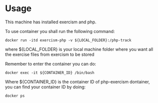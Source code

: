 # Usage

This machine has installed exercism and php.

To use container you shall run the following command:

    docker run -itd exercism-php -v ${LOCAL_FOLDER}:/php-track

where ${LOCAL_FOLDER} is your local machine folder where you want all the exercise files from exercism to be stored
    
Remember to enter the container you can do: 

    docker exec -it ${CONTAINER_ID} /bin/bash
    
Where ${CONTAINER_ID} is the container ID of php-exercism dontainer, you can find your container ID by doing:

    docker ps  
    